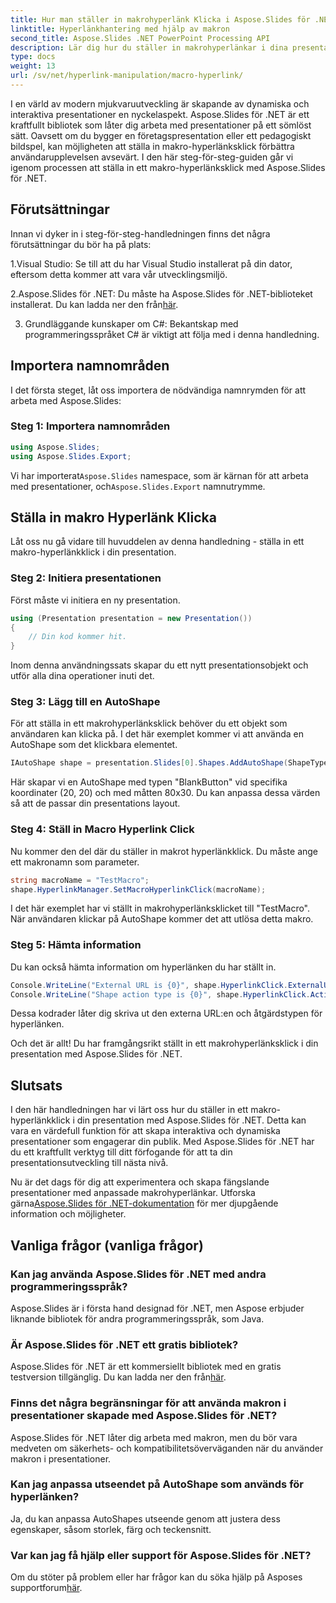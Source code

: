 ```yaml
---
title: Hur man ställer in makrohyperlänk Klicka i Aspose.Slides för .NET
linktitle: Hyperlänkhantering med hjälp av makron
second_title: Aspose.Slides .NET PowerPoint Processing API
description: Lär dig hur du ställer in makrohyperlänkar i dina presentationer med Aspose.Slides för .NET. Förbättra interaktivitet och engagera din publik.
type: docs
weight: 13
url: /sv/net/hyperlink-manipulation/macro-hyperlink/
---
```


I en värld av modern mjukvaruutveckling är skapande av dynamiska och interaktiva presentationer en nyckelaspekt. Aspose.Slides för .NET är ett kraftfullt bibliotek som låter dig arbeta med presentationer på ett sömlöst sätt. Oavsett om du bygger en företagspresentation eller ett pedagogiskt bildspel, kan möjligheten att ställa in makro-hyperlänksklick förbättra användarupplevelsen avsevärt. I den här steg-för-steg-guiden går vi igenom processen att ställa in ett makro-hyperlänksklick med Aspose.Slides för .NET. 

## Förutsättningar

Innan vi dyker in i steg-för-steg-handledningen finns det några förutsättningar du bör ha på plats:

1.Visual Studio: Se till att du har Visual Studio installerat på din dator, eftersom detta kommer att vara vår utvecklingsmiljö.

 2.Aspose.Slides för .NET: Du måste ha Aspose.Slides för .NET-biblioteket installerat. Du kan ladda ner den från[här](https://releases.aspose.com/slides/net/).

3. Grundläggande kunskaper om C#: Bekantskap med programmeringsspråket C# är viktigt att följa med i denna handledning.

## Importera namnområden

I det första steget, låt oss importera de nödvändiga namnrymden för att arbeta med Aspose.Slides:

### Steg 1: Importera namnområden

```csharp
using Aspose.Slides;
using Aspose.Slides.Export;
```

 Vi har importerat`Aspose.Slides` namespace, som är kärnan för att arbeta med presentationer, och`Aspose.Slides.Export` namnutrymme.

## Ställa in makro Hyperlänk Klicka

Låt oss nu gå vidare till huvuddelen av denna handledning - ställa in ett makro-hyperlänkklick i din presentation.

### Steg 2: Initiera presentationen

Först måste vi initiera en ny presentation.

```csharp
using (Presentation presentation = new Presentation())
{
    // Din kod kommer hit.
}
```

Inom denna användningssats skapar du ett nytt presentationsobjekt och utför alla dina operationer inuti det.

### Steg 3: Lägg till en AutoShape

För att ställa in ett makrohyperlänksklick behöver du ett objekt som användaren kan klicka på. I det här exemplet kommer vi att använda en AutoShape som det klickbara elementet.

```csharp
IAutoShape shape = presentation.Slides[0].Shapes.AddAutoShape(ShapeType.BlankButton, 20, 20, 80, 30);
```

Här skapar vi en AutoShape med typen "BlankButton" vid specifika koordinater (20, 20) och med måtten 80x30. Du kan anpassa dessa värden så att de passar din presentations layout.

### Steg 4: Ställ in Macro Hyperlink Click

Nu kommer den del där du ställer in makrot hyperlänkklick. Du måste ange ett makronamn som parameter.

```csharp
string macroName = "TestMacro";
shape.HyperlinkManager.SetMacroHyperlinkClick(macroName);
```

I det här exemplet har vi ställt in makrohyperlänksklicket till "TestMacro". När användaren klickar på AutoShape kommer det att utlösa detta makro.

### Steg 5: Hämta information

Du kan också hämta information om hyperlänken du har ställt in.

```csharp
Console.WriteLine("External URL is {0}", shape.HyperlinkClick.ExternalUrl);
Console.WriteLine("Shape action type is {0}", shape.HyperlinkClick.ActionType);
```

Dessa kodrader låter dig skriva ut den externa URL:en och åtgärdstypen för hyperlänken.

Och det är allt! Du har framgångsrikt ställt in ett makrohyperlänksklick i din presentation med Aspose.Slides för .NET.

## Slutsats

I den här handledningen har vi lärt oss hur du ställer in ett makro-hyperlänkklick i din presentation med Aspose.Slides för .NET. Detta kan vara en värdefull funktion för att skapa interaktiva och dynamiska presentationer som engagerar din publik. Med Aspose.Slides för .NET har du ett kraftfullt verktyg till ditt förfogande för att ta din presentationsutveckling till nästa nivå.

 Nu är det dags för dig att experimentera och skapa fängslande presentationer med anpassade makrohyperlänkar. Utforska gärna[Aspose.Slides för .NET-dokumentation](https://reference.aspose.com/slides/net/) för mer djupgående information och möjligheter.

## Vanliga frågor (vanliga frågor)

### Kan jag använda Aspose.Slides för .NET med andra programmeringsspråk?
Aspose.Slides är i första hand designad för .NET, men Aspose erbjuder liknande bibliotek för andra programmeringsspråk, som Java.

### Är Aspose.Slides för .NET ett gratis bibliotek?
Aspose.Slides för .NET är ett kommersiellt bibliotek med en gratis testversion tillgänglig. Du kan ladda ner den från[här](https://releases.aspose.com/).

### Finns det några begränsningar för att använda makron i presentationer skapade med Aspose.Slides för .NET?
Aspose.Slides för .NET låter dig arbeta med makron, men du bör vara medveten om säkerhets- och kompatibilitetsöverväganden när du använder makron i presentationer.

### Kan jag anpassa utseendet på AutoShape som används för hyperlänken?
Ja, du kan anpassa AutoShapes utseende genom att justera dess egenskaper, såsom storlek, färg och teckensnitt.

### Var kan jag få hjälp eller support för Aspose.Slides för .NET?
 Om du stöter på problem eller har frågor kan du söka hjälp på Asposes supportforum[här](https://forum.aspose.com/).